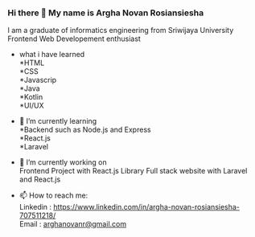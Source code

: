 ### Hi there 👋 My name is Argha Novan Rosiansiesha

I am a graduate of informatics engineering from Sriwijaya University <br />
Frontend Web Developement enthusiast <br />



- what i have learned <br />
*HTML <br />
*CSS <br />
*Javascrip <br />
*Java <br />
*Kotlin <br />
*UI/UX <br />

- 🌱 I’m currently learning <br />
*Backend such as Node.js and Express <br />
*React.js <br />
*Laravel <br />


- 🔭 I’m currently working on <br />
Frontend Project with React.js Library
Full stack website with Laravel and React.js

- 📫 How to reach me: <br />
Linkedin : https://www.linkedin.com/in/argha-novan-rosiansiesha-707511218/ <br />
Email    : arghanovanr@gmail.com <br />




<!--
**arghanovanr/arghanovanr** is a ✨ _special_ ✨ repository because its `README.md` (this file) appears on your GitHub profile.

Here are some ideas to get you started:

- 🔭 I’m currently working on ...
- 🌱 I’m currently learning ...
- 👯 I’m looking to collaborate on ...
- 🤔 I’m looking for help with ...
- 💬 Ask me about ...
- 📫 How to reach me: ...
- 😄 Pronouns: ...
- ⚡ Fun fact: ...
-->
